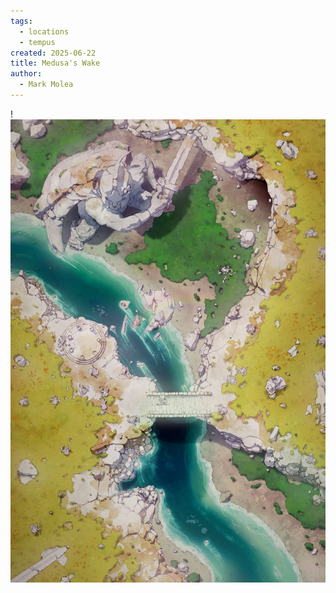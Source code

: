 ```yaml
---
tags:
  - locations
  - tempus
created: 2025-06-22
title: Medusa's Wake
author:
  - Mark Molea
---
```



!![medusas-wake.jpg](/images/medusas-wake.jpg)

